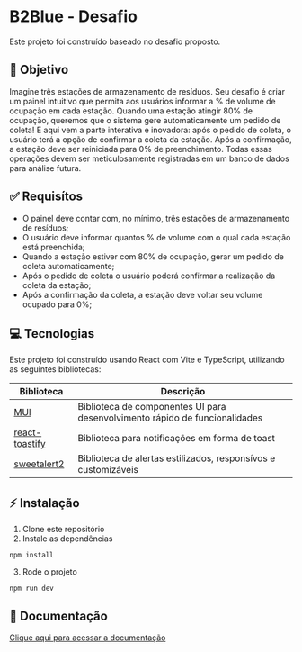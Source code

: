 # B2Blue - Desafio

Este projeto foi construído baseado no desafio proposto.

## 🎯 Objetivo

Imagine três estações de armazenamento de resíduos. Seu desafio é criar um painel
intuitivo que permita aos usuários informar a % de volume de ocupação em cada estação.
Quando uma estação atingir 80% de ocupação, queremos que o sistema gere automaticamente
um pedido de coleta!
E aqui vem a parte interativa e inovadora: após o pedido de coleta, o usuário terá a opção
de confirmar a coleta da estação. Após a confirmação, a estação deve ser reiniciada para 0% de
preenchimento. Todas essas operações devem ser meticulosamente registradas em um banco
de dados para análise futura.

## &#x2705; Requisítos

- O painel deve contar com, no mínimo, três estações de armazenamento de resíduos;
- O usuário deve informar quantos % de volume com o qual cada estação está preenchida;
- Quando a estação estiver com 80% de ocupação, gerar um pedido de coleta automaticamente;
- Após o pedido de coleta o usuário poderá confirmar a realização da coleta da estação;
- Após a confirmação da coleta, a estação deve voltar seu volume ocupado para 0%;

## &#128187; Tecnologias

Este projeto foi construído usando React com Vite e TypeScript, utilizando as seguintes bibliotecas:

| Biblioteca                                                     | Descrição                                                                   |
| -------------------------------------------------------------- | --------------------------------------------------------------------------- |
| [MUI](https://mui.com/)                                        | Biblioteca de componentes UI para desenvolvimento rápido de funcionalidades |
| [react-toastify](https://www.npmjs.com/package/react-toastify) | Biblioteca para notificações em forma de toast                              |
| [sweetalert2](https://sweetalert2.github.io/)                  | Biblioteca de alertas estilizados, responsívos e customizáveis              |

## ⚡ Instalação

1. Clone este repositório
2. Instale as dependências

```shell
npm install
```

3. Rode o projeto

```shell
npm run dev
```

## &#128214; Documentação

[Clique aqui para acessar a documentação](docs/README.md)
